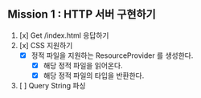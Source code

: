 ## Mission 1 : HTTP 서버 구현하기

1. [x] Get /index.html 응답하기
2. [x] CSS 지원하기
    - [x] 정적 파일을 지원하는 ResourceProvider 를 생성한다.
        - [x] 해당 정적 파일을 읽어온다.
        - [x] 해당 정적 파일의 타입을 반환한다.
3. [ ] Query String 파싱
